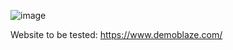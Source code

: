 ![image](https://github.com/victormendezdasilva/abstracta-automation-test/assets/66539828/663610bc-941b-421a-bd53-ca912cc4b714)

Website to be tested: https://www.demoblaze.com/
